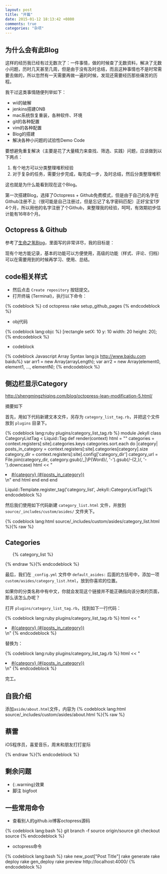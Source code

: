 ```yaml
---
layout: post
title: "开篇"
date: 2015-01-12 18:13:42 +0800
comments: true
categories: "杂项"
---
```

## 为什么会有此Blog
这样的经历我已经有过无数次了：一件事情，做的时候查了无数资料，解决了无数小问题，历时几天甚至几周，但是由于没有及时总结，而且这种事情也不是时常需要去做的，所以忽然有一天需要再做一遍的时候，发现还需要经历那些痛苦的历程。

我干过这类事情随便列举如下：<!--more-->

* wii的破解
* jenkins搭建ONB
* mac系统恢复重装，各种软件、环境
* git的各种配置
* vim的各种配置
* Blog的搭建
* 解决各种小问题的试验性Demo Code

要想避免重复解决（主要是花了大量精力来查找、筛选、实践）问题，应该做到以下两点：

1. 有个地方可以分类整理堆积经验
2. 对于复杂的任务，需要分步完成，每完成一步，及时总结，然后分类整理堆积

这也就是为什么能看到现在这个Blog。

第一次搭建Blog，选择了Octopress + Github免费模式，但是由于自己的名字在Github注册不上（很可能是自己注册过，但是忘记了名字密码匹配）正好宝宝1岁4个月，所以用他的名字注册了个Github，来整理我的经验，呵呵，有效期初步估计能有16年8个月。

## Octopress & Github
参考了[生命之氢Blog](http://shengmingzhiqing.com/blog/octopress-tutorials-toc.html)，里面写的非常详尽，我的目标是：

现有个地方能记录，基本的功能可以方便使用，高级的功能（样式、评论、归档）可以在需要用到的时候再学习、使用、总结。


## code相关样式

* 然后点击 <code>Create repository</code> 按钮提交。
* 打开终端 (Terminal)，执行以下命令：

{% codeblock %}
cd octopress
rake setup_github_pages
{% endcodeblock %} 

* obj代码

{% codeblock lang:objc %}
[rectangle setX: 10 y: 10 width: 20 height: 20];
{% endcodeblock %}

* codeblock

{% codeblock Javascript Array Syntax lang:js http://www.baidu.com baidu%}
var arr1 = new Array(arrayLength);
var arr2 = new Array(element0, element1, ..., elementN);
{% endcodeblock %}

## 侧边栏显示Category

http://shengmingzhiqing.com/blog/octopress-lean-modification-5.html/

摘要如下

首先，用如下代码新建文本文件，另存为 ```category_list_tag.rb```，并把这个文件放到 ```plugins``` 目录下。

{% codeblock lang:ruby plugins/category_list_tag.rb %}
module Jekyll
  class CategoryListTag < Liquid::Tag
    def render(context)
      html = ""
      categories = context.registers[:site].categories.keys
      categories.sort.each do |category|
        posts_in_category = context.registers[:site].categories[category].size
        category_dir = context.registers[:site].config['category_dir']
        category_url = File.join(category_dir, category.gsub(/_|\P{Word}/, '-').gsub(/-{2,}/, '-').downcase)
        html << "<li class='category'><a href='/#{category_url}/'>#{category} (#{posts_in_category})</a></li>\n"
      end
      html
    end
  end
end

Liquid::Template.register_tag('category_list', Jekyll::CategoryListTag){% endcodeblock %}

然后我们使用如下代码新建 ```category_list.html``` 文件，并放到 ```source/_includes/custom/asides/``` 文件夹下。

{% codeblock lang:html source/_includes/custom/asides/category_list.html %}{% raw %}
<section>
  <h1>Categories</h1>
  <ul id="categories">
    {% category_list %}
  </ul>
</section>{% endraw %}{% endcodeblock %}

最后，我们在 ```_config.yml``` 文件中 ```default_asides:``` 后面的方括号中，添加一项 ```custom/asides/category_list.html```，放到你喜欢的位置。

如果你的分类名称中有中文，你就会发现这个链接并不能正确指向该分类的页面，那么该怎么办呢？

打开 ```plugins/category_list_tag.rb```，找到如下一行代码：

{% codeblock lang:ruby plugins/category_list_tag.rb %}
html << "<li class='category'><a href='/#{category_url}/'>#{category} (#{posts_in_category})</a></li>\n"
{% endcodeblock %}

替换为：

{% codeblock lang:ruby plugins/category_list_tag.rb %}
html << "<li class='category'><a href='/blog/categories/#{category.to_url.downcase}/'>#{category} (#{posts_in_category})</a></li>\n"
{% endcodeblock %}

完工。

## 自我介绍

添加```aside/about.html```文件，内容为
{% codeblock lang:html source/_includes/custom/asides/about.html %}{% raw %}
<section>
  <h1>蔡雷</h1>
  <p>iOS程序员，喜爱音乐，周末和朋友打打星际</p>
</section>
{% endraw %}{% endcodeblock %}

## 剩余问题

* {:.warning}效果
* 脚注 bigfoot

## 一些常用命令

* 查看别人的github.io博客octopress源码

{% codeblock lang:bash %}
git branch -f source origin/source
git checkout source
{% endcodeblock %}

* octopress命令

{% codeblock lang:bash %}
rake new_post["Post Title"]
rake generate
rake deploy
rake gen_deploy
rake preview
http://localhost:4000/
{% endcodeblock %}


